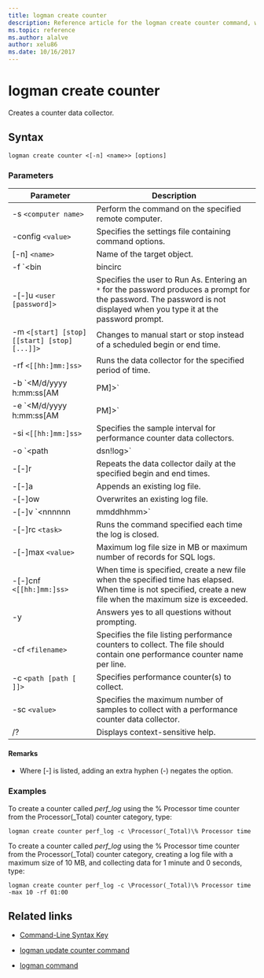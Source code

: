 ```yaml
---
title: logman create counter
description: Reference article for the logman create counter command, which creates a counter data collector.
ms.topic: reference
ms.author: alalve
author: xelu86
ms.date: 10/16/2017
---
```


# logman create counter



Creates a counter data collector.

## Syntax

```
logman create counter <[-n] <name>> [options]
```

### Parameters

| Parameter | Description |
| --------- | ----------- |
| -s `<computer name>` | Perform the command on the specified remote computer. |
| -config `<value>` | Specifies the settings file containing command options. |
| [-n] `<name>` | Name of the target object. |
| -f `<bin|bincirc|csv|tsv|sql>` | Specifies the log format for the data collector. The maximum log file size will be limited to 2 GB if `csv` is specified |
| -[-]u `<user [password]>` | Specifies the user to Run As. Entering an `*` for the password produces a prompt for the password. The password is not displayed when you type it at the password prompt. |
| -m `<[start] [stop] [[start] [stop] [...]]>` | Changes to manual start or stop instead of a scheduled begin or end time. |
| -rf `<[[hh:]mm:]ss>` | Runs the data collector for the specified period of time. |
| -b `<M/d/yyyy h:mm:ss[AM|PM]>` | Begins collecting data at the specified time. |
| -e `<M/d/yyyy h:mm:ss[AM|PM]>` | Ends data collection at the specified time. |
| -si `<[[hh:]mm:]ss>` | Specifies the sample interval for performance counter data collectors. |
| -o `<path|dsn!log>` | Specifies the output log file or the DSN and log set name in a SQL database. |
| -[-]r | Repeats the data collector daily at the specified begin and end times. |
| -[-]a | Appends an existing log file. |
| -[-]ow | Overwrites an existing log file. |
| -[-]v `<nnnnnn|mmddhhmm>` | Attaches file versioning information to the end of the log file name. |
| -[-]rc `<task>` | Runs the command specified each time the log is closed. |
| -[-]max `<value>` | Maximum log file size in MB or maximum number of records for SQL logs. |
| -[-]cnf `<[[hh:]mm:]ss>` | When time is specified, create a new file when the specified time has elapsed. When time is not specified, create a new file when the maximum size is exceeded. |
| -y | Answers yes to all questions without prompting. |
| -cf `<filename>` | Specifies the file listing performance counters to collect. The file should contain one performance counter name per line. |
| -c `<path [path [ ]]>` | Specifies performance counter(s) to collect. |
| -sc `<value>` | Specifies the maximum number of samples to collect with a performance counter data collector. |
| /? | Displays context-sensitive help. |

#### Remarks

- Where [-] is listed, adding an extra hyphen (-) negates the option.

### Examples

To create a counter called *perf_log* using the % Processor time counter from the Processor(_Total) counter category, type:

```
logman create counter perf_log -c \Processor(_Total)\% Processor time
```

To create a counter called *perf_log* using the % Processor time counter from the Processor(_Total) counter category, creating a log file with a maximum size of 10 MB, and collecting data for 1 minute and 0 seconds, type:

```
logman create counter perf_log -c \Processor(_Total)\% Processor time -max 10 -rf 01:00
```

## Related links

- [Command-Line Syntax Key](command-line-syntax-key.md)

- [logman update counter command](logman-update-counter.md)

- [logman command](logman.md)
